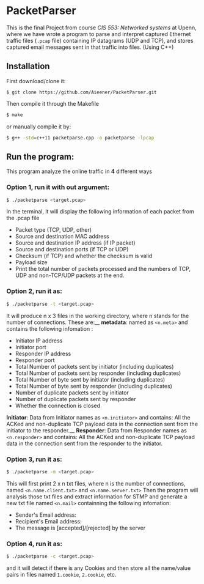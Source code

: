 # PacketParser
This is the final Project from course _CIS 553: Networked systems_ at Upenn, where we have wrote a program to parse and interpret captured Ethernet traffic files (`.pcap` file) containing IP datagrams (UDP and TCP), and stores captured email messages sent in that traffic into files. (Using C++)
## Installation
First download/clone it:
```
$ git clone https://github.com/Aieener/PacketParser.git
```
Then compile it through the Makefile
```sh
$ make
```
or manually compile it by:
```sh
$ g++ -std=c++11 packetparse.cpp -o packetparse -lpcap
```

## Run the program: 
This program analyze the online traffic in **4** different ways
### Option 1, run it with out argument:
```sh
$ ./packetparse <target.pcap>
```
In the terminal, it will display the following information of each packet from the .pcap file
- Packet type (TCP, UDP, other)
- Source and destination MAC address
- Source and destination IP address (if IP packet)
- Source and destination ports (if TCP or UDP)
- Checksum (if TCP) and whether the checksum is valid
- Payload size
- Print the total number of packets processed and the numbers of TCP, UDP and non-TCP/UDP packets at the end.

### Option 2, run it as:
```sh
$ ./packetparse -t <target.pcap>
```
It will produce n x 3 files in the working directory, where n stands for the number of connections.
These are:__
**metadata**: named as `<n.meta>` and contains the following infomation :
- Initiator IP address
- Initiator port
- Responder IP address 
- Responder port
- Total Number of packets sent by initiator (including duplicates)
- Total Number of packets sent by responder (including duplicates)   
- Total Number of byte sent by initiator (including duplicates)   
- Total Number of byte sent by responder (including duplicates)   
- Number of duplicate packets sent by initiator      
- Number of duplicate packets sent by responder       
- Whether the connection is closed     

**Initiator**: Data from Initiator names as `<n.initiator>` and contains: All the ACKed and non-duplicate TCP payload data in the connection sent from the initiator to the responder.__
**Responder**: Data from Responder names as `<n.responder>` and contains: All the ACKed and non-duplicate TCP payload data in the connection sent from the responder to the initiator.

### Option 3, run it as: 
```sh
$ ./packetparse -m <target.pcap>
```
This will first print 2 x n txt files, where n is the number of connections, named `<n.name.client.txt>` and `<n.name.server.txt>` 
Then the program will analysis those txt files and extract information for STMP and generate a new txt file named `<n.mail>` containning the following infomation:
- Sender's Email address: 
- Recipient's Email address: 
- The message is [accepted]/[rejected] by the server
### Option 4, run it as: 
```sh
$ ./packetparse -c <target.pcap>
```
and it will detect if there is any Cookies and then store all the name/value pairs in files named `1.cookie`, `2.cookie`, etc.
